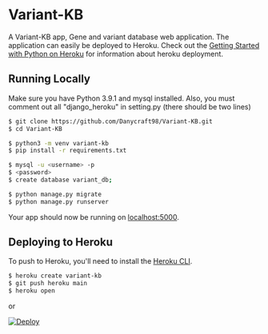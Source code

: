 # Variant-KB

A Variant-KB app, Gene and variant database web application.
The application can easily be deployed to Heroku.
Check out the [Getting Started with Python on Heroku](https://devcenter.heroku.com/articles/getting-started-with-python) for information about heroku deployment.

## Running Locally

Make sure you have Python 3.9.1 and mysql installed. Also, you must comment out all "django_heroku" in setting.py (there should be two lines)

```sh
$ git clone https://github.com/Danycraft98/Variant-KB.git
$ cd Variant-KB

$ python3 -m venv variant-kb
$ pip install -r requirements.txt

$ mysql -u <username> -p
$ <password>
$ create database variant_db;

$ python manage.py migrate
$ python manage.py runserver
```

Your app should now be running on [localhost:5000](http://localhost:5000/).

## Deploying to Heroku

 To push to Heroku, you'll need to install the [Heroku CLI](https://devcenter.heroku.com/articles/heroku-cli).

```sh
$ heroku create variant-kb
$ git push heroku main
$ heroku open
```

or

[![Deploy](https://www.herokucdn.com/deploy/button.svg)](https://heroku.com/deploy)

